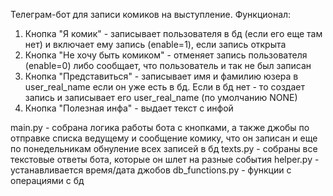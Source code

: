 Телеграм-бот для записи комиков на выступление.
Функционал:
1. Кнопка "Я комик" - записывает пользователя в бд (если его еще там нет) и включает ему запись (enable=1), если запись открыта 
2. Кнопка "Не хочу быть комиком" - отменяет запись пользователя (enable=0) либо сообщает, что пользователь и так не был записан
3. Кнопка "Представиться" - записывает имя и фамилию юзера в user_real_name если он уже есть в бд. Если в бд нет - то создает запись и записывает его user_real_name (по умолчанию NONE)
4. Кнопка "Полезная инфа" - выдает текст с инфой

main.py - собрана логика работы бота с кнопками, а также джобы по отправке списка ведущему и сообщение комику, что он записан и еще по понедельникам обнуление всех записей в бд
texts.py - собраны все текстовые ответы бота, которые он шлет на разные события
helper.py - устанавливается время/дата джобов
db_functions.py - функции с операциями с бд
